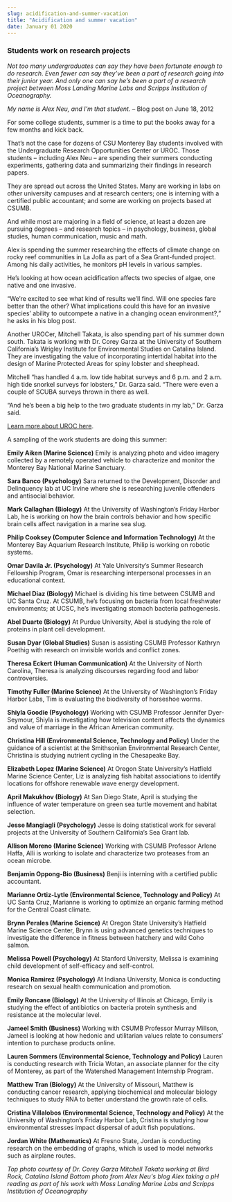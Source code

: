 ```yaml
---
slug: acidification-and-summer-vacation
title: "Acidification and summer vacation"
date: January 01 2020
---
```


<h3>Students work on research projects</h3><p><em>Not too many undergraduates can say they have been fortunate enough to do research. Even fewer can say they’ve been a part of research going into their junior year. And only one can say he’s been a part of a research project between Moss Landing Marine Labs and Scripps Institution of Oceanography.</em>
</p><p><em>My name is Alex Neu, and I’m that student.</em> – Blog post on June 18, 2012  
</p><p>For some college students, summer is a time to put the books away for a few months and kick back.
</p><p>That’s not the case for dozens of CSU Monterey Bay students involved with the Undergraduate Research Opportunities Center or UROC. Those students – including Alex Neu – are spending their summers conducting experiments, gathering data and summarizing their findings in research papers.
</p><p>They are spread out across the United States. Many are working in labs on other university campuses and at research centers; one is interning with a certified public accountant; and some are working on projects based at CSUMB.
</p><p>And while most are majoring in a field of science, at least a dozen are pursuing degrees – and research topics – in psychology, business, global studies, human communication, music and math.
</p><p>Alex is spending the summer researching the effects of climate change on rocky reef communities in La Jolla as part of a Sea Grant-funded project. Among his daily activities, he monitors pH levels in various samples.
</p><p>He’s looking at how ocean acidification affects two species of algae, one native and one invasive.
</p><p>“We’re excited to see what kind of results we’ll find. Will one species fare better than the other? What implications could this have for an invasive species’ ability to outcompete a native in a changing ocean environment?,” he asks in his blog post.
</p><p>Another UROCer, Mitchell Takata, is also spending part of his summer down south. Takata is working with Dr. Corey Garza at the University of Southern California’s Wrigley Institute for Environmental Studies on Catalina Island. They are investigating the value of incorporating intertidal habitat into the design of Marine Protected Areas for spiny lobster and sheephead.
</p><p>Mitchell “has handled 4 a.m. low tide habitat surveys and 6 p.m. and 2 a.m. high tide snorkel surveys for lobsters,” Dr. Garza said. “There were even a couple of SCUBA surveys thrown in there as well.
</p><p>“And he’s been a big help to the two graduate students in my lab,” Dr. Garza said.
</p><p><a href="http://csumb.edu/uroc">Learn more about UROC here</a>.
</p><p>A sampling of the work students are doing this summer:
</p><p><strong>Emily Aiken (Marine Science)</strong> Emily is analyzing photo and video imagery collected by a remotely operated vehicle to characterize and monitor the Monterey Bay National Marine Sanctuary.
</p><p><strong>Sara Banco (Psychology)</strong> Sara returned to the Development, Disorder and Delinquency lab at UC Irvine where she is researching juvenile offenders and antisocial behavior.
</p><p><strong>Mark Callaghan (Biology)</strong> At the University of Washington’s Friday Harbor Lab, he is working on how the brain controls behavior and how specific brain cells affect navigation in a marine sea slug.
</p><p><strong>Philip Cooksey (Computer Science and Information Technology)</strong> At the Monterey Bay Aquarium Research Institute, Philip is working on robotic systems.
</p><p><strong>Omar Davila Jr. (Psychology)</strong> At Yale University’s Summer Research Fellowship Program, Omar is researching interpersonal processes in an educational context.
</p><p><strong>Michael Diaz (Biology)</strong> Michael is dividing his time between CSUMB and UC Santa Cruz. At CSUMB, he’s focusing on bacteria from local freshwater environments; at UCSC, he’s investigating stomach bacteria pathogenesis.
</p><p><strong>Abel Duarte (Biology)</strong> At Purdue University, Abel is studying the role of proteins in plant cell development.
</p><p><strong>Susan Dyar (Global Studies)</strong> Susan is assisting CSUMB Professor Kathryn Poethig with research on invisible worlds and conflict zones.
</p><p><strong>Theresa Eckert (Human Communication)</strong> At the University of North Carolina, Theresa is analyzing discourses regarding food and labor controversies.
</p><p><strong>Timothy Fuller (Marine Science)</strong> At the University of Washington’s Friday Harbor Labs, Tim is evaluating the biodiversity of horseshoe worms.
</p><p><strong>Shiyla Goodie (Psychology)</strong> Working with CSUMB Professor Jennifer Dyer-Seymour, Shiyla is investigating how television content affects the dynamics and value of marriage in the African American community.
</p><p><strong>Christina Hill (Environmental Science, Technology and Policy)</strong> Under the guidance of a scientist at the Smithsonian Environmental Research Center, Christina is studying nutrient cycling in the Chesapeake Bay.
</p><p><strong>Elizabeth Lopez (Marine Science)</strong> At Oregon State University’s Hatfield Marine Science Center, Liz is analyzing fish habitat associations to identify locations for offshore renewable wave energy development.
</p><p><strong>April Makukhov (Biology)</strong> At San Diego State, April is studying the influence of water temperature on green sea turtle movement and habitat selection.
</p><p><strong>Jesse Mangiagli (Psychology)</strong> Jesse is doing statistical work for several projects at the University of Southern California’s Sea Grant lab.
</p><p><strong>Allison Moreno (Marine Science)</strong> Working with CSUMB Professor Arlene Haffa, Alli is working to isolate and characterize two proteases from an ocean microbe.
</p><p><strong>Benjamin Oppong-Bio (Business)</strong> Benji is interning with a certified public accountant.
</p><p><strong>Marianne Ortiz-Lytle (Environmental Science, Technology and Policy)</strong> At UC Santa Cruz, Marianne is working to optimize an organic farming method for the Central Coast climate.
</p><p><strong>Brynn Perales (Marine Science)</strong> At Oregon State University’s Hatfield Marine Science Center, Brynn is using advanced genetics techniques to investigate the difference in fitness between hatchery and wild Coho salmon.
</p><p><strong>Melissa Powell (Psychology)</strong> At Stanford University, Melissa is examining child development of self-efficacy and self-control.
</p><p><strong>Monica Ramirez (Psychology)</strong> At Indiana University, Monica is conducting research on sexual health communication and promotion.
</p><p><strong>Emily Roncase (Biology)</strong> At the University of Illinois at Chicago, Emily is studying the effect of antibiotics on bacteria protein synthesis and resistance at the molecular level.
</p><p><strong>Jameel Smith (Business)</strong> Working with CSUMB Professor Murray Millson, Jameel is looking at how hedonic and utilitarian values relate to consumers’ intention to purchase products online.
</p><p><strong>Lauren Sommers (Environmental Science, Technology and Policy)</strong> Lauren is conducting research with Tricia Wotan, an associate planner for the city of Monterey, as part of the Watershed Management Internship Program.
</p><p><strong>Matthew Tran (Biology)</strong> At the University of Missouri, Matthew is conducting cancer research, applying biochemical and molecular biology techniques to study RNA to better understand the growth rate of cells.
</p><p><strong>Cristina Villalobos (Environmental Science, Technology and Policy)</strong> At the University of Washington’s Friday Harbor Lab, Cristina is studying how environmental stresses impact dispersal of adult fish populations.
</p><p><strong>Jordan White (Mathematics)</strong> At Fresno State, Jordan is conducting research on the embedding of graphs, which is used to model networks such as airplane routes.
</p><p><em>Top photo courtesy of Dr. Corey Garza Mitchell Takata working at Bird Rock, Catalina Island Bottom photo from Alex Neu's blog Alex taking a pH reading as part of his work with Moss Landing Marine Labs and Scripps Institution of Oceanography</em>
</p><p> 
</p>
